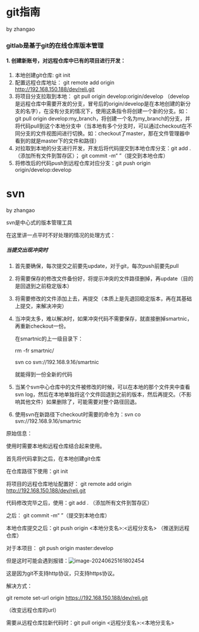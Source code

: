 # git指南

by zhangao

### gitlab是基于git的在线仓库版本管理

#### 1. 创建新账号，对远程仓库中已有的项目进行开发：

1. 本地创建git仓库: git init
2. 配置远程仓库地址： git remote add origin http://192.168.150.188/dev/reli.git
3. 将项目分支拉取到本地： git pull origin develop:origin/develop （develop是远程仓库中需要开发的分支，冒号后的origin/develop是在本地创建的新分支的名字），在没有分支的情况下，使用这条指令将创建一个新的分支。如：git pull origin develop:my_branch，将创建一个名为my_branch的分支，并将代码pull到这个本地分支中（当本地有多个分支时，可以通过checkout在不同分支的文件视图间进行切换。如：checkout了master，那在文件管理器中看到的就是master下的文件和路径）
4. 对拉取到本地的分支进行开发，开发后将代码提交到本地仓库分支：git add . （添加所有文件到暂存区）； git commit -m“ ”（提交到本地仓库）
5. 将修改后的代码push到远程仓库对应分支：git push origin origin/develop:develop

# svn

by zhangao

svn是中心式的版本管理工具

在这里讲一点平时不好处理的情况的处理方式：

##### 当提交出现冲突时

1. 首先要确保，每次提交之前要先update，对于git，每次push前要先pull

2. 将需要保存的修改文件备份好，将提示冲突的文件路径删掉，再update（目的是回退到之前稳定版本）

3. 将需要修改的文件添加上去，再提交（本质上是先退回稳定版本，再在其基础上提交，来解决冲突）

4. 当冲突太多，难以解决时，如果冲突代码不需要保存，就直接删掉smartnic，再重新checkout一份。

   在smartnic的上一级目录下：

   rm -fr smartnic/

   svn co svn://192.168.9.16/smartnic

   就能得到一份全新的代码
5. 当某个svn中心仓库中的文件被修改的时候，可以在本地的那个文件夹中查看svn log，然后在本地单独将这个文件回退到之前的版本，然后再提交。（不影响其他文件）如果删除了，可能需要对整个路径回退。
6. 使用svn在新路径下checkout时需要的命令为：svn co svn://192.168.9.16/smartnic

原始信息：

使用时需要本地和远程仓库结合起来使用。

首先将代码拿到之后，在本地创建git仓库

在仓库路径下使用：git init

将项目的远程仓库地址配置好： git remote add origin http://192.168.150.188/dev/reli.git

代码修改完毕之后，使用：git add . （添加所有文件到暂存区）

之后： git commit -m“ ”（提交到本地仓库）

本地仓库提交之后：git push origin <本地分支名>:<远程分支名> （推送到远程仓库）

对于本项目： git push origin master:develop

但是这时可能会遇到报错：![image-20240625161802454](C:\Users\lenovo\AppData\Roaming\Typora\typora-user-images\image-20240625161802454.png)

这是因为git不支持http协议，只支持https协议。

解决方式：

git remote set-url origin https://192.168.150.188/dev/reli.git

（改变远程仓库的url）

需要从远程仓库拉新代码时：git pull origin <远程分支名>:<本地分支名>